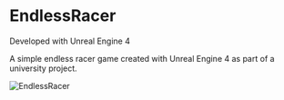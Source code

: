 # EndlessRacer

Developed with Unreal Engine 4

A simple endless racer game created with Unreal Engine 4 as part of a university project.

![EndlessRacer](https://user-images.githubusercontent.com/26629624/77254263-3c25ec80-6c60-11ea-9125-99d9a7ce7d48.gif)
